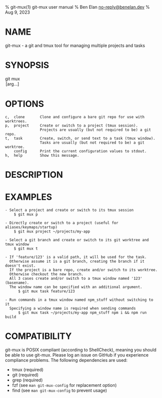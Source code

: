 % git-mux(1) git-mux user manual
% Ben Elan <no-reply@benelan.dev>
% Aug 9, 2023

# NAME

git-mux - a git and tmux tool for managing multiple projects and tasks

# SYNOPSIS

git mux <option> [arg...]

# OPTIONS

    c,  clone       Clone and configure a bare git repo for use with worktrees.
    p,  project     Create or switch to a project (tmux session).
                    Projects are usually (but not required to be) a git repo.
    t,  task        Create, switch, or send text to a task (tmux window).
                    Tasks are usually (but not required to be) a git worktree.
        config      Print the current configuration values to stdout.
    h,  help        Show this message.

# DESCRIPTION

# EXAMPLES

    - Select a project and create or switch to its tmux session
        $ git mux p

    - Directly create or switch to a project (useful for aliases/keymaps/startup)
        $ git mux project ~/projects/my-app

    - Select a git branch and create or switch to its git worktree and tmux window
        $ git mux t

    - If 'feature/123' is a valid path, it will be used for the task.
      Otherwise assume it is a git branch, creating the branch if it doesn't exist.
      If the project is a bare repo, create and/or switch to its worktree.
      Otherwise checkout the new branch.
      All 3 cases create and/or switch to a tmux window named '123' (basename).
      The window name can be specified with an additional argument.
          $ git mux task feature/123

    - Run commands in a tmux window named npm_stuff without switching to it
      Specifying a window name is required when sending commands
          $ git mux task ~/projects/my-app npm_stuff npm i && npm run build

# COMPATIBILITY

git-mux is POSIX compliant (according to ShellCheck), meaning you should be
able to use git-mux. Please log an issue on GitHub if you experience
compliance problems. The following dependencies are used:

- tmux (required)
- git (required)
- grep (required)
- fzf (see `man git-mux-config` for replacement option)
- find (see `man git-mux-config` to prevent usage)

